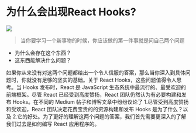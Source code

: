 # 为什么会出现React Hooks?

![](E:\code\web_blog\docs\blog\React相关\images\why-react-hooks.webp)

> 当你要学习一个新事物的时候，你应该做的第一件事就是问自己两个问题

- 为什么会存在这个东西？
- 这东西能解决什么问题？

如果你从来没有对这两个问题都给出一个令人信服的答案，那么当你深入到具体问题时，你就没有足够的坚实的基础。关于 React Hooks，这些问题值得令人思考。当 Hooks 发布时，React 是 JavaScript 生态系统中最流行的、最受欢迎的前端框架。尽管 React 已经受到高度赞扬，React 团队仍然认为有必要构建和发布 Hooks。在不同的 Medium 帖子和博客文章中纷纷议论了 1.尽管受到高度赞扬和受欢迎，React 团队决定花费宝贵的的资源构建和发布 Hooks 是为了什么？以及 2.它的好处。为了更好的理解这两个问题的答案，我们首先需要更深入的了解我们过去是如何编写 React 应用程序的。